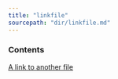 ```yaml
---
title: "linkfile"
sourcepath: "dir/linkfile.md"
---
```


<!-- DO NOT EDIT THIS FILE in docs.  It is autogenerated from the non-doc version -->

### Contents
[A link to another file](foo)